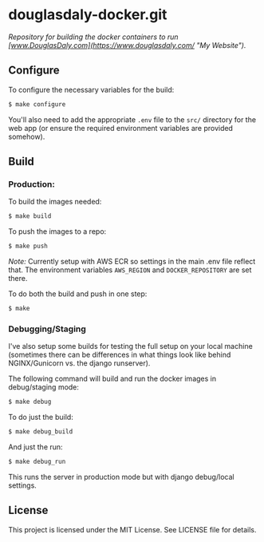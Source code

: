 # douglasdaly-docker.git

*Repository for building the docker containers to run [www.DouglasDaly.com](https://www.douglasdaly.com/ "My Website").*

## Configure

To configure the necessary variables for the build:

```bash
$ make configure
```

You'll also need to add the appropriate `.env` file to the `src/` directory for the web app (or ensure the required environment variables are provided somehow).


## Build

### Production:

To build the images needed:

```bash
$ make build
```

To push the images to a repo:

```bash
$ make push
```

*Note:* Currently setup with AWS ECR so settings in the main .env file reflect that.  The environment variables `AWS_REGION` and `DOCKER_REPOSITORY` are set there.

To do both the build and push in one step:

```bash
$ make
```

### Debugging/Staging

I've also setup some builds for testing the full setup on your local machine (sometimes there can be differences in what things look like behind NGINX/Gunicorn vs. the django runserver).

The following command will build and run the docker images in debug/staging mode:

```bash
$ make debug
```

To do just the build:

```bash
$ make debug_build
```

And just the run:

```bash
$ make debug_run
```

This runs the server in production mode but with django debug/local settings.


## License

This project is licensed under the MIT License.  See LICENSE file for details.


